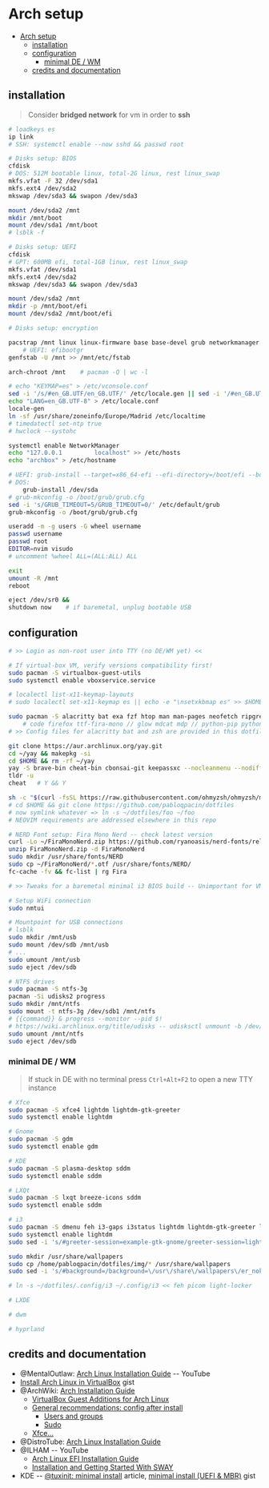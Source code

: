# Arch setup

- [Arch setup](#arch-setup)
  - [installation](#installation)
  - [configuration](#configuration)
    - [minimal DE / WM](#minimal-de--wm)
  - [credits and documentation](#credits-and-documentation)


## installation

> Consider **bridged network** for vm in order to **ssh**

<!--
<details>

```markdown
> Say I'm starting an arch installation in a vm. I want to connect to it via ssh from my host., whose IP is 192.168.1.47. Now if I do `ip a` in the guest, the IP seems to be 10.0.2.15. That means it can't be found in my network? How can I enable an IP I can ssh into? Anything to do with VirtualBox network configuration?

If you're using VirtualBox to run the Arch Linux VM, the default network configuration for VirtualBox uses NAT (Network Address Translation) mode. In this mode, the VM has its own internal network with IP addresses that are different from your host machine's network.
To enable SSH access to the Arch Linux VM from your host machine, you have a couple of options:

1. Port Forwarding: One way to access the VM is by configuring port forwarding in VirtualBox. You can forward incoming SSH connections from your host's IP address to the IP address of the VM. Here's how you can set it up:
- Shut down the VM if it's running.
- Open the VirtualBox Manager and go to the settings for the Arch Linux VM.
- Navigate to the "Network" section and select the "Adapter 1" tab.
- Click on the "Advanced" button to expand the advanced network settings.
- Under the "Port Forwarding" section, click the "+" icon to add a new rule.
- Specify the following settings for the port forwarding rule:
  - Name: SSH
  - Protocol: TCP
  - Host IP: 192.168.1.47 (your host machine's IP address)
  - Host Port: 2222 (or any other available port on your host)
  - Guest IP: 10.0.2.15 (your VM's IP address)
  - Guest Port: 22 (SSH port on the VM)
- Save the settings and start the VM.
With port forwarding configured, you can now SSH into the VM from your host machine using the following command:
`ssh -p 2222 user@192.168.1.47`
Replace user with your actual username on the Arch Linux VM.

1. Bridged Networking: Another option is to configure VirtualBox to use bridged networking mode. This allows the VM to obtain an IP address from your local network, making it directly accessible from your host machine. Here's how you can set it up:
- Shut down the VM if it's running.
- Open the VirtualBox Manager and go to the settings for the Arch Linux VM.
- Navigate to the "Network" section and select the "Adapter 1" tab.
- Change the "Attached to" setting to "Bridged Adapter".
- Optionally, you can select a specific network interface if you have multiple network adapters on your host.
Save the settings and start the VM.
Once the VM is booted up, it should obtain an IP address from your local network, allowing you to SSH into it directly using its assigned IP address. Use the following command to SSH into the VM:
`ssh user@<VM-IP-Address>`
Replace user with your actual username on the Arch Linux VM, and <VM-IP-Address> with the IP address assigned to the VM by your local network.

Choose the option that suits your needs and network configuration.


> Which one is safer

In terms of security, using bridged networking mode is generally considered safer than port forwarding with NAT.
When using bridged networking, the VM is connected directly to your local network, which means it gets an IP address from your router and behaves as a separate device on the network. This allows you to apply network security measures, such as firewall rules and network segmentation, directly to the VM. It also enables the VM to have its own IP address, making it easier to manage and control access.
On the other hand, when using port forwarding with NAT, the VM is behind a virtual network created by VirtualBox. The host machine acts as a gateway between the VM and the external network. While port forwarding allows you to access services on the VM, it involves opening specific ports on your host machine, which could potentially introduce security risks if not properly configured. Additionally, the VM's IP address is different from your local network, which may complicate network management and security configurations.
In summary, bridged networking provides a more direct and secure connection for the VM, allowing it to function as a separate device on your network. However, it's important to ensure that both your host machine and the VM have appropriate security measures in place, such as up-to-date software, strong passwords, and firewall configurations, to protect against potential threats.
```

</details>
-->

```bash
# loadkeys es
ip link
# SSH: systemctl enable --now sshd && passwd root
```

```bash
# Disks setup: BIOS
cfdisk
# DOS: 512M bootable linux, total-2G linux, rest linux_swap
mkfs.vfat -F 32 /dev/sda1
mkfs.ext4 /dev/sda2
mkswap /dev/sda3 && swapon /dev/sda3

mount /dev/sda2 /mnt
mkdir /mnt/boot
mount /dev/sda1 /mnt/boot
# lsblk -f
```

```bash
# Disks setup: UEFI
cfdisk
# GPT: 600MB efi, total-1GB linux, rest linux_swap
mkfs.vfat /dev/sda1
mkfs.ext4 /dev/sda2
mkswap /dev/sda3 && swapon /dev/sda3

mount /dev/sda2 /mnt
mkdir -p /mnt/boot/efi
mount /dev/sda2 /mnt/boot/efi
```
<!--if errors first install the kernel and then mount the boot/efi partition-->

```bash
# Disks setup: encryption
```

```bash
pacstrap /mnt linux linux-firmware base base-devel grub networkmanager neovim git
    # UEFI: efibootgr
genfstab -U /mnt >> /mnt/etc/fstab

arch-chroot /mnt    # pacman -Q | wc -l

# echo "KEYMAP=es" > /etc/vconsole.conf
sed -i '/s/#en_GB.UTF/en_GB.UTF/' /etc/locale.gen || sed -i '/#en_GB.UTF/s/^#//' /etc/locale.gen
echo "LANG=en_GB.UTF-8" > /etc/locale.conf
locale-gen
ln -sf /usr/share/zoneinfo/Europe/Madrid /etc/localtime
# timedatectl set-ntp true
# hwclock --systohc

systemctl enable NetworkManager
echo "127.0.0.1         localhost" >> /etc/hosts
echo "archbox" > /etc/hostname

# UEFI: grub-install --target=x86_64-efi --efi-directory=/boot/efi --bootloader-id=GRUB
# DOS:
    grub-install /dev/sda
# grub-mkconfig -o /boot/grub/grub.cfg
sed -i 's/GRUB_TIMEOUT=5/GRUB_TIMEOUT=0/' /etc/default/grub
grub-mkconfig -o /boot/grub/grub.cfg

useradd -m -g users -G wheel username
passwd username
passwd root
EDITOR=nvim visudo
# uncomment %wheel ALL=(ALL:ALL) ALL

exit
umount -R /mnt
reboot

eject /dev/sr0 &&
shutdown now    # if baremetal, unplug bootable USB
```

## configuration

```bash
# >> Login as non-root user into TTY (no DE/WM yet) <<

# If virtual-box VM, verify versions compatibility first!
sudo pacman -S virtualbox-guest-utils
sudo systemctl enable vboxservice.service

# localectl list-x11-keymap-layouts
# sudo localectl set-x11-keymap es || echo -e "\nsetxkbmap es" >> $HOME/.bashrc

sudo pacman -S alacritty bat exa fzf htop man man-pages neofetch ripgrep tldr tmux unzip zsh
    # code firefox ttf-fira-mono // glow mdcat mdp // python-pip python-virtualenv 
# >> Config files for alacritty bat and zsh are provided in this dotfiles repo <<

git clone https://aur.archlinux.org/yay.git
cd ~/yay && makepkg -si
cd $HOME && rm -rf ~/yay
yay -S brave-bin cheat-bin cbonsai-git keepassxc --nocleanmenu --nodiffmenu
tldr -u
cheat   # Y && Y

sh -c "$(curl -fsSL https://raw.githubusercontent.com/ohmyzsh/ohmyzsh/master/tools/install.sh)"
# cd $HOME && git clone https://github.com/pabloqpacin/dotfiles
# now symlink whatever => ln -s ~/dotfiles/foo ~/foo
# NEOVIM requirements are addressed elsewhere in this repo

# NERD Font setup: Fira Mono Nerd -- check latest version
curl -Lo ~/FiraMonoNerd.zip https://github.com/ryanoasis/nerd-fonts/releases/download/v3.0.1/FiraMono.zip
unzip FiraMonoNerd.zip -d FiraMonoNerd
sudo mkdir /usr/share/fonts/NERD
sudo cp ~/FiraMonoNerd/*.otf /usr/share/fonts/NERD/
fc-cache -fv && fc-list | rg Fira
```
```bash
# >> Tweaks for a baremetal minimal i3 BIOS build -- Unimportant for VMs <<

# Setup WiFi connection
sudo nmtui

# Mountpoint for USB connections
# lsblk
sudo mkdir /mnt/usb
sudo mount /dev/sdb /mnt/usb
# ...
sudo umount /mnt/usb
sudo eject /dev/sdb

# NTFS drives
sudo pacman -S ntfs-3g
pacman -Si udisks2 progress
sudo mkdir /mnt/ntfs
sudo mount -t ntfs-3g /dev/sdb1 /mnt/ntfs
# {{command}} & progress --monitor --pid $!
# https://wiki.archlinux.org/title/udisks -- udisksctl unmount -b /dev/sdb1 && udisksctl power-off -b /dev/sdb ?
sudo umount /mnt/ntfs
sudo eject /dev/sdb
```
### minimal DE / WM

> If stuck in DE with no terminal press `Ctrl+Alt+F2` to open a new TTY instance

```bash
# Xfce
sudo pacman -S xfce4 lightdm lightdm-gtk-greeter
sudo systemctl enable lightdm
```

```bash
# Gnome
sudo pacman -S gdm
sudo systemctl enable gdm
```

```bash
# KDE
sudo pacman -S plasma-desktop sddm
sudo systemctl enable sddm
```

```bash
# LXQt
sudo pacman -S lxqt breeze-icons sddm
sudo systemctl enable sddm
```

```bash
# i3
sudo pacman -S dmenu feh i3-gaps i3status lightdm lightdm-gtk-greeter light-locker picom xdg-utils   # noto-fonts-emoji ... nitrogen? wofi? polybar? ... file-managers?
sudo systemctl enable lightdm
sudo sed -i 's/#greeter-session=example-gtk-gnome/greeter-session=lightdm-gtk-greeter/' /etc/lightdm/lightdm.conf

sudo mkdir /usr/share/wallpapers
sudo cp /home/pabloqpacin/dotfiles/img/* /usr/share/wallpapers
sudo sed -i 's/#background=/background=\/usr\/share\/wallpapers\/er_nokstella.jpg/' /etc/lightdm/lightdm-gtk-greeter.conf

# ln -s ~/dotfiles/.config/i3 ~/.config/i3 << feh picom light-locker
```

```bash
# LXDE
```

```bash
# dwm
``` 

```bash
# hyprland
```


## credits and documentation

- @MentalOutlaw: [Arch Linux Installation Guide](https://www.youtube.com/watch?v=rUEnS1zj1DM) -- YouTube
- [Install Arch Linux in VirtualBox](https://gist.github.com/thomasheller/5b9b18917bbaabceb4f629b793428ee2) gist
- @ArchWiki: [Arch Installation Guide](https://wiki.archlinux.org/title/Installation_guide)
  - [VirtualBox Guest Additions for Arch Linux](https://wiki.archlinux.org/title/VirtualBox/Install_Arch_Linux_as_a_guest)
  - [General recommendations: config after install](https://wiki.archlinux.org/title/General_recommendations)
    - [Users and groups](https://wiki.archlinux.org/title/Users_and_groups#User_management)
    - [Sudo](https://wiki.archlinux.org/title/Sudo)
  - [Xfce...](https://wiki.archlinux.org/title/xfce) <!--[WAYLAND THO?](https://wiki.xfce.org/releng/wayland_roadmap)-->
- @DistroTube: [Arch Linux Installation Guide](https://www.youtube.com/watch?v=PQgyW10xD8s)
- @ILHAM -- YouTube
  - [Arch Linux EFI Installation Guide](https://www.youtube.com/watch?v=C1KqdAsgVAo)
  - [Installation and Getting Started With SWAY](https://www.youtube.com/watch?v=2t_v-zBbwbo) <!-- SWAY // [r/unixporn](https://www.reddit.com/r/unixporn/comments/128eco5/sway_i_love_wayland/), [dotfiles](https://github.com/aspectsides/dotfiles)-->
- KDE -- [@tuxinit: minimal install](https://tuxinit.com/minimal-kde-plasma-install-arch-linux/) article, [minimal install (UEFI & MBR)](https://github.com/XxAcielxX/arch-plasma-install#xorg--gpu-drivers) gist



<!--
    RESEARCH & TODO
    - curses-based interfaces
    - RAID setup
    - hwinfo 
    - Midnight Commander (CLI file manager)
-->
